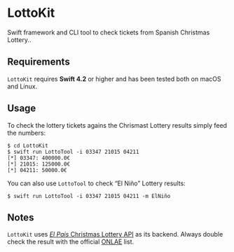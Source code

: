 #  LottoKit

Swift framework and CLI tool to check tickets from Spanish Christmas Lottery..

## Requirements

`LottoKit` requires **Swift 4.2** or higher and has been tested both on macOS and Linux.

## Usage

To check the lottery tickets agains the Chrismast Lottery results simply feed the numbers:

```
$ cd LottoKit
$ swift run LottoTool -i 03347 21015 04211
[*] 03347: 400000.0€
[*] 21015: 125000.0€
[*] 04211: 50000.0€
```

You can also use `LottoTool` to check “El Niño” Lottery results:

```
$ swift run LottoTool -i 03347 21015 04211 -m ElNiño
```

## Notes

 `LottoKit` uses [_El País_ Christmas Lottery API](https://servicios.elpais.com/sorteos/loteria-navidad/api/) as its backend. Always double check the result with the official [ONLAE](https://www.loteriasyapuestas.es/es/loteria-nacional) list.
